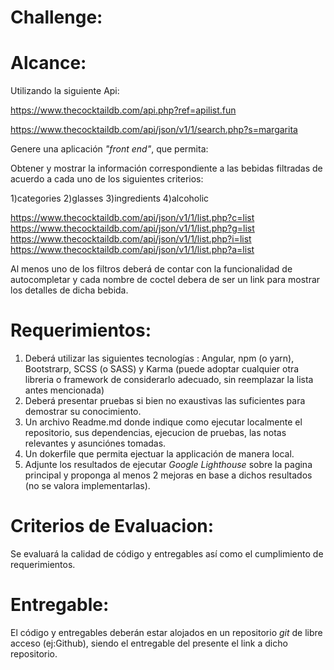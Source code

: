 

# Challenge: 

# Alcance:

Utilizando la siguiente Api:

https://www.thecocktaildb.com/api.php?ref=apilist.fun

https://www.thecocktaildb.com/api/json/v1/1/search.php?s=margarita

Genere una aplicación _"front end"_, que permita:

Obtener y mostrar la información correspondiente a las bebidas filtradas de acuerdo a cada uno de los siguientes criterios:

1)categories
2)glasses
3)ingredients
4)alcoholic

https://www.thecocktaildb.com/api/json/v1/1/list.php?c=list
https://www.thecocktaildb.com/api/json/v1/1/list.php?g=list
https://www.thecocktaildb.com/api/json/v1/1/list.php?i=list
https://www.thecocktaildb.com/api/json/v1/1/list.php?a=list

Al menos uno de los filtros deberá de contar con la funcionalidad de autocompletar y cada nombre de coctel debera de ser un link para mostrar los detalles de dicha bebida.

# Requerimientos:

1) Deberá utilizar las siguientes tecnologías : Angular, npm (o yarn), Bootstrarp, SCSS (o SASS) y Karma (puede adoptar cualquier otra libreria o framework de considerarlo adecuado, sin reemplazar la lista antes mencionada)
2) Deberá presentar pruebas si bien no exaustivas las suficientes para demostrar su conocimiento.
3) Un archivo Readme.md donde indique como ejecutar localmente el repositorio, sus dependencias, ejecucion de pruebas, las notas relevantes y asunciónes tomadas.
4) Un dokerfile que permita ejectuar la applicación de manera local.
5) Adjunte los resultados de ejecutar *Google Lighthouse* sobre la pagina principal y proponga al menos 2 mejoras en base a dichos resultados (no se valora implementarlas).

# Criterios de Evaluacion:

Se evaluará la calidad de código y entregables así como el cumplimiento de requerimientos.

# Entregable:

El código y entregables deberán estar alojados en un repositorio _git_ de libre acceso (ej:Github), siendo el entregable del presente el link a dicho repositorio.
